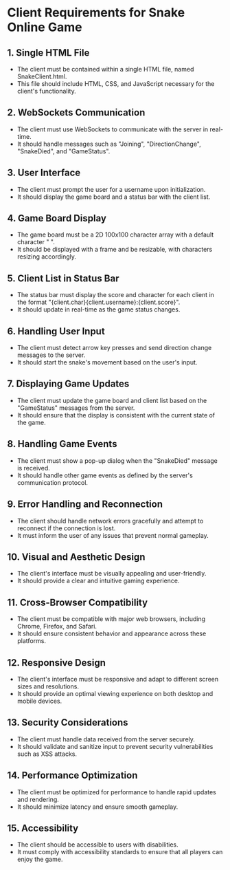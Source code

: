 # Client Requirements for Snake Online Game

## 1. Single HTML File
- The client must be contained within a single HTML file, named SnakeClient.html.
- This file should include HTML, CSS, and JavaScript necessary for the client's functionality.

## 2. WebSockets Communication
- The client must use WebSockets to communicate with the server in real-time.
- It should handle messages such as "Joining", "DirectionChange", "SnakeDied", and "GameStatus".

## 3. User Interface
- The client must prompt the user for a username upon initialization.
- It should display the game board and a status bar with the client list.

## 4. Game Board Display
- The game board must be a 2D 100x100 character array with a default character " ".
- It should be displayed with a frame and be resizable, with characters resizing accordingly.

## 5. Client List in Status Bar
- The status bar must display the score and character for each client in the format "{client.char}{client.username}:{client.score}".
- It should update in real-time as the game status changes.

## 6. Handling User Input
- The client must detect arrow key presses and send direction change messages to the server.
- It should start the snake's movement based on the user's input.

## 7. Displaying Game Updates
- The client must update the game board and client list based on the "GameStatus" messages from the server.
- It should ensure that the display is consistent with the current state of the game.

## 8. Handling Game Events
- The client must show a pop-up dialog when the "SnakeDied" message is received.
- It should handle other game events as defined by the server's communication protocol.

## 9. Error Handling and Reconnection
- The client should handle network errors gracefully and attempt to reconnect if the connection is lost.
- It must inform the user of any issues that prevent normal gameplay.

## 10. Visual and Aesthetic Design
- The client's interface must be visually appealing and user-friendly.
- It should provide a clear and intuitive gaming experience.

## 11. Cross-Browser Compatibility
- The client must be compatible with major web browsers, including Chrome, Firefox, and Safari.
- It should ensure consistent behavior and appearance across these platforms.

## 12. Responsive Design
- The client's interface must be responsive and adapt to different screen sizes and resolutions.
- It should provide an optimal viewing experience on both desktop and mobile devices.

## 13. Security Considerations
- The client must handle data received from the server securely.
- It should validate and sanitize input to prevent security vulnerabilities such as XSS attacks.

## 14. Performance Optimization
- The client must be optimized for performance to handle rapid updates and rendering.
- It should minimize latency and ensure smooth gameplay.

## 15. Accessibility
- The client should be accessible to users with disabilities.
- It must comply with accessibility standards to ensure that all players can enjoy the game.
